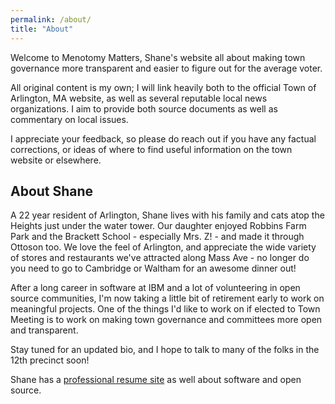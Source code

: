 ```yaml
---
permalink: /about/
title: "About"
---
```


Welcome to Menotomy Matters, Shane's website all about making town governance 
more transparent and easier to figure out for the average voter.

All original content is my own; I will link heavily both to the official 
Town of Arlington, MA website, as well as several reputable local news 
organizations.  I aim to provide both source documents as well as commentary 
on local issues.

I appreciate your feedback, so please do reach out if you have any 
factual corrections, or ideas of where to find useful information on 
the town website or elsewhere. 

## About Shane

A 22 year resident of Arlington, Shane lives with his family and cats 
atop the Heights just under the water tower.  Our daughter enjoyed 
Robbins Farm Park and the Brackett School - especially Mrs. Z! - and 
made it through Ottoson too.  We love the feel of Arlington, and appreciate 
the wide variety of stores and restaurants we've attracted along 
Mass Ave - no longer do you need to go to Cambridge or Waltham 
for an awesome dinner out!

After a long career in software at IBM and a lot of volunteering in 
open source communities, I'm now taking a little bit of retirement 
early to work on meaningful projects.  One of the things I'd like to 
work on if elected to Town Meeting is to work on making town governance 
and committees more open and transparent.

Stay tuned for an updated bio, and I hope to talk to many of the folks 
in the 12th precinct soon!

Shane has a [professional resume site](http://shanecurcuru.org/) as well about software and open source.